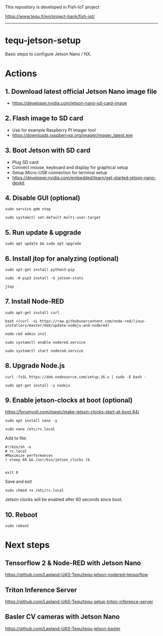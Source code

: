 This repository is developed in Fish-IoT project

https://www.tequ.fi/en/project-bank/fish-iot/ 

---

# tequ-jetson-setup
Basic steps to configure Jetson Nano / NX.

# Actions

## 1. Download latest official Jetson Nano image file
- https://developer.nvidia.com/jetson-nano-sd-card-image

## 2. Flash image to SD card
- Use for example Raspberry PI imager tool
- https://downloads.raspberrypi.org/imager/imager_latest.exe

## 3. Boot Jetson with SD card
- Plug SD card
- Connect mouse, keyboard and display for graphical setup
- Setup Micro-USB connection for terminal setup
- https://developer.nvidia.com/embedded/learn/get-started-jetson-nano-devkit


## 4. Disable GUI (optional)

```
sudo service gdm stop
```

```
sudo systemctl set-default multi-user.target
```

## 5. Run update & upgrade

```
sudo apt update && sudo apt upgrade
```

## 6. Install jtop for analyzing (optional)

```
sudo apt-get install python3-pip
```

```
sudo -H pip3 install -U jetson-stats
```

```
jtop
```

## 7. Install Node-RED 

```
sudo apt-get install curl
```

```
bash <(curl -sL https://raw.githubusercontent.com/node-red/linux-installers/master/deb/update-nodejs-and-nodered)
```

```
node-red admin init
```

```
sudo systemctl enable nodered.service
```

```
sudo systemctl start nodered.service
```

## 8. Upgrade Node.js 

```
curl -fsSL https://deb.nodesource.com/setup_16.x | sudo -E bash -
```

```
sudo apt-get install -y nodejs
```

## 9. Enable jetson-clocks at boot (optional)

https://forumvolt.com/magic/make-jetson-clocks-start-at-boot.84/

```
sudo apt install nano -y
```

```
sudo nano /etc/rc.local
```

Add to file:
```
#!/bin/sh -e
# rc.local
#Maximize performances
( sleep 60 && /usr/bin/jetson_clocks )&


exit 0
```

Save and exit
```
sudo chmod +x /etc/rc.local
```

Jetson clocks will be enabled after 60 seconds since boot.

## 10. Reboot

```
sudo reboot
```

# Next steps

## Tensorflow 2 & Node-RED with Jetson Nano

https://github.com/Lapland-UAS-Tequ/tequ-jetson-nodered-tensorflow

## Triton Inference Server

https://github.com/Lapland-UAS-Tequ/tequ-setup-triton-inference-server

## Basler CV cameras with Jetson Nano 

https://github.com/Lapland-UAS-Tequ/tequ-jetson-basler












